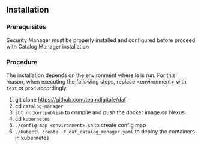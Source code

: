 ## Installation

### Prerequisites

Security Manager must be properly installed and configured before proceed with Catalog Manager installation

### Procedure

The installation depends on the environment where is is run.
For this reason, when executing the following steps, replace \<environment\> with `test` or `prod` accordingly.

1. git clone https://github.com/teamdigitale/daf
2. cd `catalog-manager`
3. `sbt docker:publish` to compile and push the docker image on Nexus
4. cd `kubernetes` 
5. `./config-map-<environment>.sh` to create config map
6. `./kubectl create -f daf_catalog_manager.yaml` to deploy the containers in kubernetes
